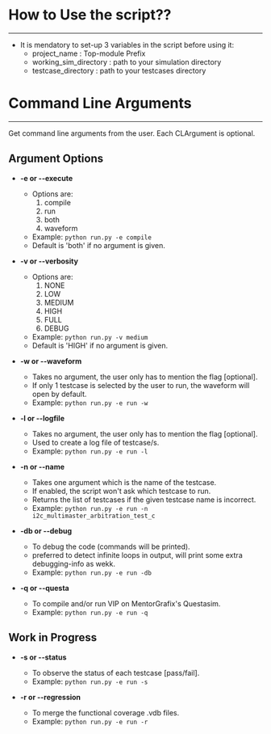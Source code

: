 # How to Use the script??
-----------------

- It is mendatory to set-up 3 variables in the script before using it:
  -  project_name          : Top-module Prefix
  -  working_sim_directory : path to your simulation directory
  -  testcase_directory    : path to your testcases directory

# Command Line Arguments
-------------------------

Get command line arguments from the user. Each CLArgument is optional.

## Argument Options

- **-e or --execute**
  - Options are:
    1. compile
    2. run
    3. both
    4. waveform
  - Example: `python run.py -e compile`
  - Default is 'both' if no argument is given.

- **-v or --verbosity**
  - Options are:
    1. NONE
    2. LOW
    3. MEDIUM
    4. HIGH
    5. FULL
    6. DEBUG
  - Example: `python run.py -v medium`
  - Default is 'HIGH' if no argument is given.

- **-w or --waveform**
  - Takes no argument, the user only has to mention the flag [optional].
  - If only 1 testcase is selected by the user to run, the waveform will open by default.
  - Example: `python run.py -e run -w`

- **-l or --logfile**
  - Takes no argument, the user only has to mention the flag [optional].
  - Used to create a log file of testcase/s.
  - Example: `python run.py -e run -l`

- **-n or --name**
  - Takes one argument which is the name of the testcase.
  - If enabled, the script won't ask which testcase to run.
  - Returns the list of testcases if the given testcase name is incorrect.
  - Example: `python run.py -e run -n i2c_multimaster_arbitration_test_c`

- **-db or --debug**
  - To debug the code (commands will be printed).
  - preferred to detect infinite loops in output, will print some extra debugging-info as wekk.
  - Example: `python run.py -e run -db`

- **-q or --questa**
  - To compile and/or run VIP on MentorGrafix's Questasim.
  - Example: `python run.py -e run -q`

## Work in Progress

- **-s or --status**
  - To observe the status of each testcase [pass/fail].
  - Example: `python run.py -e run -s`

- **-r or --regression**
  - To merge the functional coverage .vdb files.
  - Example: `python run.py -e run -r`
